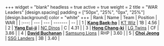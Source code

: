 +++
widget = "blank"
headless = true
active = true
weight = 2
title = "WAR Leaders"
[design.spacing]
padding = ["50px", "25%", "0px", "25%"]
[design.background]
color = "white"
+++
| Rank | Name | Team | Position | WAR |
| :---: | --- | --- | ------- | -- |
| 1 | [**Kang Baek-ho**](/players/11863) | [KT Wiz](/teams/KTWiz) | 1B | 4.56 |
| 2 | [**Yang Eui-ji**](/players/215) | [NC Dinos](/teams/NCDinos) | C | 4.31 |
| 3 | [**Hong Chang-ki**](/players/9805) | [LG Twins](/teams/LGTwins) | CF | 3.86 |
| 4 | [**David Buchanan**](/players/13683) | [Samsung Lions](/teams/SamsungLions) | RHP | 3.60 |
| 5 | [**Choi Jeong**](/players/3162) | [SSG Landers](/teams/SSGLanders) | 3B | 3.40 |
